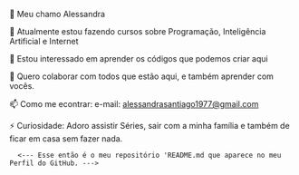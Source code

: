 

👋 Meu chamo Alessandra

🌱 Atualmente estou fazendo cursos sobre Programação, Inteligência Artificial e Internet

👀 Estou interessado em aprender os códigos que podemos criar aqui

💞️ Quero colaborar com todos que estão aqui, e também aprender com vocês.

📫 Como me econtrar: e-mail: alessandrasantiago1977@gmail.com

⚡ Curiosidade: Adoro assistir Séries, sair com a minha família e também de ficar em casa sem fazer nada.


      <--- Esse então é o meu repositório 'README.md que aparece no meu Perfil do GitHub. --->

